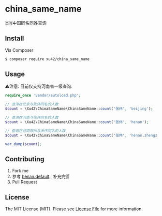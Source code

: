 # china_same_name
🇨🇳中国同名同姓查询

## Install

Via Composer

``` bash
$ composer require xu42/china_same_name
```

## Usage

⚠️注意: 目前仅支持河南省一级查询.


``` php
require_once 'vendor/autoload.php';

// 查询在北京与张伟同名的人数
$count = \Xu42\ChinaSameName\ChinaSameName::count('张伟', 'beijing');

// 查询在河南与张伟同名的人数
$count = \Xu42\ChinaSameName\ChinaSameName::count('张伟', 'henan');

// 查询在河南郑州与张伟同名的人数
$count = \Xu42\ChinaSameName\ChinaSameName::count('张伟', 'henan.zhengzhou');

var_dump($count);
```

## Contributing

1. Fork me
2. 参考 [henan.default](https://github.com/xu42/china_same_name/blob/754b41177caba0732c1897a9d7f254098328f65c/src/AreaConfig.php#L13-L22) , 补充完善
3. Pull Request


## License

The MIT License (MIT). Please see [License File](LICENSE) for more information.
